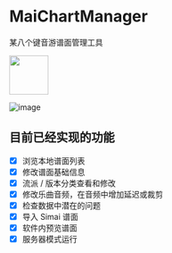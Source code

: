 # MaiChartManager

某八个键音游谱面管理工具

[<img src="https://user-images.githubusercontent.com/18461360/167066042-8f25b9de-379f-4ea1-bfa3-002d50cf5da6.svg" height="70"/>](https://get.microsoft.com/installer/download/9P1JDKQ60G4G)

![image](https://github.com/user-attachments/assets/33dfa8b0-4a40-449b-8fbf-d1f901495402)

## 目前已经实现的功能

- [x] 浏览本地谱面列表
- [x] 修改谱面基础信息
- [x] 流派 / 版本分类查看和修改
- [x] 修改乐曲音频，在音频中增加延迟或裁剪
- [x] 检查数据中潜在的问题
- [x] 导入 Simai 谱面
- [x] 软件内预览谱面
- [x] 服务器模式运行
